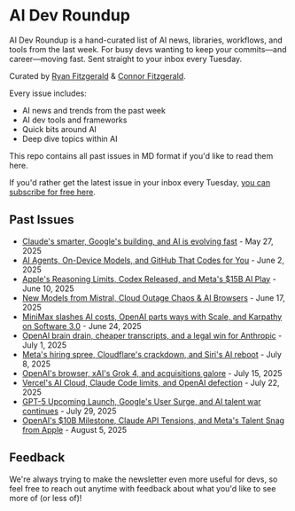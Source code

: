 # AI Dev Roundup

AI Dev Roundup is a hand-curated list of AI news, libraries, workflows, and tools from the last week. For busy devs wanting to keep your commits—and career—moving fast. Sent straight to your inbox every Tuesday.

Curated by [Ryan Fitzgerald](https://x.com/rfitzio) & [Connor Fitzgerald](https://x.com/ConnorFitzDev).

Every issue includes:
- AI news and trends from the past week
- AI dev tools and frameworks
- Quick bits around AI
- Deep dive topics within AI

This repo contains all past issues in MD format if you'd like to read them here.

If you'd rather get the latest issue in your inbox every Tuesday, [you can subscribe for free here](https://aidevroundup.com/?ref=github).

## Past Issues

- [Claude's smarter, Google's building, and AI is evolving fast](issues/may-27-2025.md) - May 27, 2025
- [AI Agents, On-Device Models, and GitHub That Codes for You](issues/june-2-2025.md) - June 2, 2025
- [Apple's Reasoning Limits, Codex Released, and Meta's $15B AI Play](issues/june-10-2025.md) - June 10, 2025
- [New Models from Mistral, Cloud Outage Chaos & AI Browsers](issues/june-17-2025.md) - June 17, 2025
- [MiniMax slashes AI costs, OpenAI parts ways with Scale, and Karpathy on Software 3.0](issues/june-24-2025.md) - June 24, 2025
- [OpenAI brain drain, cheaper transcripts, and a legal win for Anthropic](issues/july-1-2025.md) - July 1, 2025
- [Meta's hiring spree, Cloudflare's crackdown, and Siri's AI reboot](issues/july-8-2025.md) - July 8, 2025
- [OpenAI's browser, xAI's Grok 4, and acquisitions galore](issues/july-15-2025.md) - July 15, 2025
- [Vercel's AI Cloud, Claude Code limits, and OpenAI defection](issues/july-22-2025.md) - July 22, 2025
- [GPT-5 Upcoming Launch, Google's User Surge, and AI talent war continues](issues/july-29-2025.md) - July 29, 2025
- [OpenAI's $10B Milestone, Claude API Tensions, and Meta's Talent Snag from Apple](issues/august-5-2025.md) - August 5, 2025

## Feedback

We're always trying to make the newsletter even more useful for devs, so feel free to reach out anytime with feedback about what you'd like to see more of (or less of)!